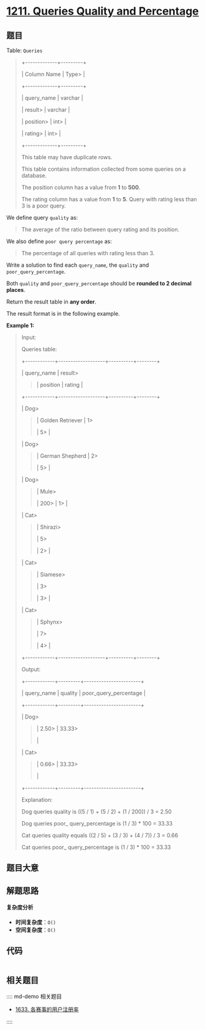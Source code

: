 # [1211. Queries Quality and Percentage](https://leetcode.com/problems/queries-quality-and-percentage/)

## 题目

Table: `Queries`

> +-------------+---------+
>
> | Column Name | Type>
> |
>
> +-------------+---------+
>
> | query_name | varchar |
>
> | result>
> | varchar |
>
> | position>
> | int>
> |
>
> | rating>
> | int>
> |
>
> +-------------+---------+
>
> This table may have duplicate rows.
>
> This table contains information collected from some queries on a database.
>
> The position column has a value from **1** to **500**.
>
> The rating column has a value from **1** to **5**. Query with rating less than 3 is a poor query.

We define query `quality` as:

> The average of the ratio between query rating and its position.

We also define `poor query percentage` as:

> The percentage of all queries with rating less than 3.

Write a solution to find each `query_name`, the `quality` and
`poor_query_percentage`.

Both `quality` and `poor_query_percentage` should be **rounded to 2 decimal
places**.

Return the result table in **any order**.

The result format is in the following example.

**Example 1:**

> Input:
>
> Queries table:
>
> +------------+-------------------+----------+--------+
>
> | query_name | result>
>
> > | position | rating |
>
> +------------+-------------------+----------+--------+
>
> | Dog>
>
> > | Golden Retriever | 1>
> >
> > | 5>
> > |
>
> | Dog>
>
> > | German Shepherd | 2>
> >
> > | 5>
> > |
>
> | Dog>
>
> > | Mule>
> >
> > | 200>
> > | 1>
> > |
>
> | Cat>
>
> > | Shirazi>
> >
> > | 5>
> >
> > | 2>
> > |
>
> | Cat>
>
> > | Siamese>
> >
> > | 3>
> >
> > | 3>
> > |
>
> | Cat>
>
> > | Sphynx>
> >
> > | 7>
> >
> > | 4>
> > |
>
> +------------+-------------------+----------+--------+
>
> Output:
>
> +------------+---------+-----------------------+
>
> | query_name | quality | poor_query_percentage |
>
> +------------+---------+-----------------------+
>
> | Dog>
>
> > | 2.50>
> > | 33.33>
> >
> > |
>
> | Cat>
>
> > | 0.66>
> > | 33.33>
> >
> > |
>
> +------------+---------+-----------------------+
>
> Explanation:
>
> Dog queries quality is ((5 / 1) + (5 / 2) + (1 / 200)) / 3 = 2.50
>
> Dog queries poor\_ query_percentage is (1 / 3) \* 100 = 33.33
>
> Cat queries quality equals ((2 / 5) + (3 / 3) + (4 / 7)) / 3 = 0.66
>
> Cat queries poor\_ query_percentage is (1 / 3) \* 100 = 33.33

## 题目大意

## 解题思路

#### 复杂度分析

- **时间复杂度**：`O()`
- **空间复杂度**：`O()`

## 代码

```javascript

```

## 相关题目

:::: md-demo 相关题目

- [1633. 各赛事的用户注册率](https://leetcode.com/problems/percentage-of-users-attended-a-contest)

::::
